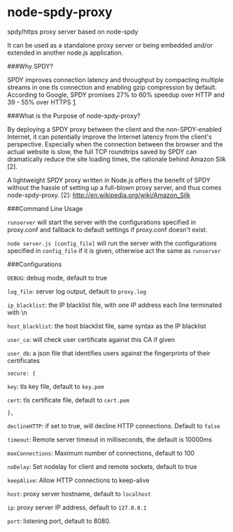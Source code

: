 node-spdy-proxy
===============

spdy/https proxy server based on node-spdy

It can be used as a standalone proxy server
or being embedded and/or extended in another
node.js application.

###Why SPDY?

SPDY improves connection latency and throughput by
compacting multiple streams in one tls connection and
enabling gzip compression by default. According to Google,
SPDY promises 27% to 60% speedup over HTTP and 39 - 55%
over HTTPS [1].

[1]: http://www.chromium.org/spdy/spdy-whitepaper/

###What is the Purpose of node-spdy-proxy?

By deploying a SPDY proxy between the client and the 
non-SPDY-enabled Internet, it can potentially improve the
Internet latency from the client's perspective. Especially
when the connection between the browser and the actual
website is slow, the full TCP roundtrips saved by SPDY
can dramatically reduce the site loading times, the rationale
behind Amazon Silk [2].

A lightweight SPDY proxy written in Node.js offers the benefit
of SPDY without the hassle of setting up a full-blown proxy
server, and thus comes node-spdy-proxy.
[2]: http://en.wikipedia.org/wiki/Amazon_Silk

###Command Line Usage

`runserver` will start the server with the
configurations specified in proxy.conf and fallback
to default settings if proxy.conf doesn't exist.

`node server.js [config_file]` will run the
server with the configurations specified in `config_file`
if it is given, otherwise act the same as `runserver`

###Configurations

`DEBUG`: debug mode, default to true

`log_file`: server log output, default to `proxy.log`

`ip_blacklist`: the IP blacklist file, with one IP address
each line terminated with \n

`host_blacklist`: the host blacklist file, same syntax as the IP blacklist

`user_ca`: will check user certificate against this CA if given

`user_db`: a json file that identifies users against the fingerprints of their certificates

`secure: {`

`key`: tls key file, default to `key.pem`

`cert`: tls certificate file, default to `cert.pem`

`},`

`declineHTTP`: if set to true, will decline HTTP connections. Default to `false`

`timeout`: Remote server timeout in milliseconds, the default is 10000ms

`maxConnections`: Maximum number of connections, default to 100

`noDelay`: Set nodelay for client and remote sockets, default to true

`keepAlive`: Allow HTTP connections to keep-alive

`host`: proxy server hostname, default to `localhost`

`ip`: proxy server IP address, default to `127.0.0.1`

`port`: listening port, default to 8080.
